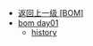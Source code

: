 - [返回上一级 [BOM]](page/web前端/teacher/JS/BOM/)
- [bom day01](page/web前端/teacher/JS/BOM/bom%20day01/)
  - [history](page/web前端/teacher/JS/BOM/bom%20day01/history/)
